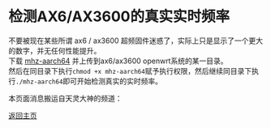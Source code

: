 # 检测AX6/AX3600的真实实时频率        

不要被现在某些所谓 ax6 / ax3600 超频固件迷惑了，实际上只是显示了一个更大的数字，并无任何性能提升。                      
下载 [mhz-aarch64](https://github.com/BingMeme/OpenWrt_CN/raw/main/sh/clockHz/mhz-aarch64) 并上传到ax6/ax3600 openwrt系统的某一目录。           
然后在同目录下执行`chmod +x mhz-aarch64`赋予执行权限，然后继续同目录下执行`./mhz-aarch64`即可开始检测真实的实时频率。          

本页面消息搬运自天灵大神的频道：        
<script async src="https://telegram.org/js/telegram-widget.js?19" data-telegram-post="nanopi_r2s/504" data-width="100%"></script>           


[返回主页](../README.md)  
